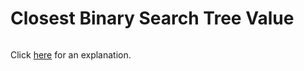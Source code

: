 # Closest Binary Search Tree Value 

~~~java

~~~

Click [here](Explanation.md) for an explanation.

